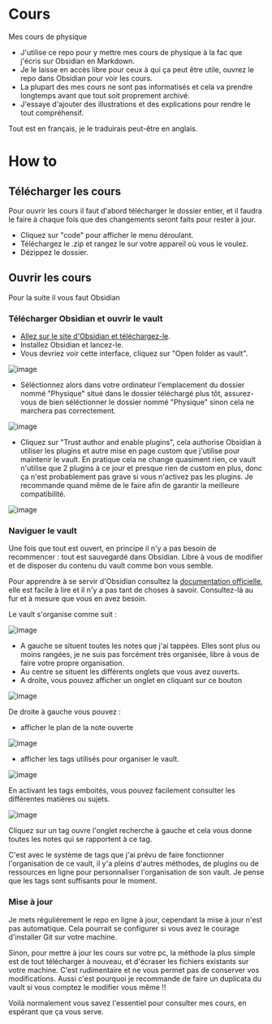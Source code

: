# Cours
Mes cours de physique

- J'utilise ce repo pour y mettre mes cours de physique à la fac que j'écris sur Obsidian en Markdown.
- Je le laisse en accès libre pour ceux à qui ça peut être utile, ouvrez le repo dans Obsidian pour voir les cours.
- La plupart des mes cours ne sont pas informatisés et cela va prendre longtemps avant que tout soit proprement archivé.
- J'essaye d'ajouter des illustrations et des explications pour rendre le tout compréhensif.

Tout est en français, je le traduirais peut-être en anglais.

# How to

## Télécharger les cours

Pour ouvrir les cours il faut d'abord télécharger le dossier entier, et il faudra le faire à chaque fois que des changements seront faits pour rester à jour.
- Cliquez sur "code" pour afficher le menu déroulant.
- Téléchargez le .zip et rangez le sur votre appareil où vous le voulez.
- Dézippez le dossier.

## Ouvrir les cours

Pour la suite il vous faut Obsidian

### Télécharger Obsidian et ouvrir le vault

- [Allez sur le site d'Obsidian et téléchargez-le](https://obsidian.md/download).  
- Installez Obsidian et lancez-le.
- Vous devriez voir cette interface, cliquez sur "Open folder as vault".
  
![image](https://github.com/user-attachments/assets/d26fbb1c-4887-4b87-ba38-397af6a6f378)

- Séléctionnez alors dans votre ordinateur l'emplacement du dossier nommé "Physique" situé dans le dossier téléchargé plus tôt, assurez-vous de bien séléctionner le dossier nommé "Physique" sinon cela ne marchera pas correctement.

![image](https://github.com/user-attachments/assets/151e25d8-6381-4f84-a1a8-a565829fde93)

- Cliquez sur "Trust author and enable plugins", cela authorise Obsidian à utiliser les plugins et autre mise en page custom que j'utilise pour maintenir le vault. En pratique cela ne change quasiment rien, ce vault n'utilise que 2 plugins à ce jour et presque rien de custom en plus, donc ça n'est probablement pas grave si vous n'activez pas les plugins. Je recommande quand même de le faire afin de garantir la meilleure compatibilité.
  
![image](https://github.com/user-attachments/assets/e4b2152d-d2cc-4554-bf47-984186d18267)

### Naviguer le vault

Une fois que tout est ouvert, en principe il n'y a pas besoin de recommencer : tout est sauvegardé dans Obsidian. Libre à vous de modifier et de disposer du contenu du vault comme bon vous semble.

Pour apprendre à se servir d'Obsidian consultez la [documentation officielle](https://help.obsidian.md/Home), elle est facile à lire et il n'y a pas tant de choses à savoir. Consultez-là au fur et à mesure que vous en avez besoin.

Le vault s'organise comme suit :

![image](https://github.com/user-attachments/assets/a5bfde13-be47-4a32-b61a-423a175ff3e6)

- A gauche se situent toutes les notes que j'ai tappées. Elles sont plus ou moins rangées, je ne suis pas forcément très organisée, libre à vous de faire votre propre organisation.
- Au centre se situent les différents onglets que vous avez ouverts.
- A droite, vous pouvez afficher un onglet en cliquant sur ce bouton
  
 ![image](https://github.com/user-attachments/assets/5c9c8cfa-e2f8-46dd-a6c3-e7e52660558a)
 
  De droite à gauche vous pouvez :
  - afficher le plan de la note ouverte
    
 ![image](https://github.com/user-attachments/assets/b9d56eb8-754e-4127-a349-3b9698c63953)

  - afficher les tags utilisés pour organiser le vault.
    
 ![image](https://github.com/user-attachments/assets/e113e580-de88-43c7-8337-20757a2ac2c7)

   En activant les tags emboités, vous pouvez facilement consulter les différentes matières ou sujets.
    
 ![image](https://github.com/user-attachments/assets/3814e63e-0296-4689-9eb6-add16b562fd9)
 
   Cliquez sur un tag ouvre l'onglet recherche à gauche et cela vous donne toutes les notes qui se rapportent à ce tag.

C'est avec le système de tags que j'ai prévu de faire fonctionner l'organisation de ce vault, il y'a pleins d'autres méthodes, de plugins ou de ressources en ligne pour personnaliser l'organisation de son vault. Je pense que les tags sont suffisants pour le moment.

### Mise à jour

Je mets régulièrement le repo en ligne à jour, cependant la mise à jour n'est pas automatique. Cela pourrait se configurer si vous avez le courage d'installer Git sur votre machine. 

Sinon, pour mettre à jour les cours sur votre pc, la méthode la plus simple est de tout télécharger à nouveau, et d'écraser les fichiers existants sur votre machine. C'est rudimentaire et ne vous permet pas de conserver vos modifications. Aussi c'est pourquoi je recommande de faire un duplicata du vault si vous comptez le modifier vous même !!

Voilà normalement vous savez l'essentiel pour consulter mes cours, en espérant que ça vous serve.
    




